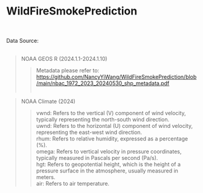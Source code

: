 # WildFireSmokePrediction<br><br>

Data Source: <br><br>

>NOAA GEOS R (2024.1.1-2024.1.10) <br>
>>Metadata please refer to: https://github.com/NancyYiWang/WildFireSmokePrediction/blob/main/nbac_1972_2023_20240530_shp_metadata.pdf<br><br>

>NOAA Climate (2024) <br>
>>vwnd: Refers to the vertical (V) component of wind velocity, typically representing the north-south wind direction. <br>
>>uwnd: Refers to the horizontal (U) component of wind velocity, representing the east-west wind direction. <br>
>>rhum: Refers to relative humidity, expressed as a percentage (%). <br>
>>omega: Refers to vertical velocity in pressure coordinates, typically measured in Pascals per second (Pa/s). <br>
>>hgt: Refers to geopotential height, which is the height of a pressure surface in the atmosphere, usually measured in meters. <br>
>>air: Refers to air temperature. <br>
